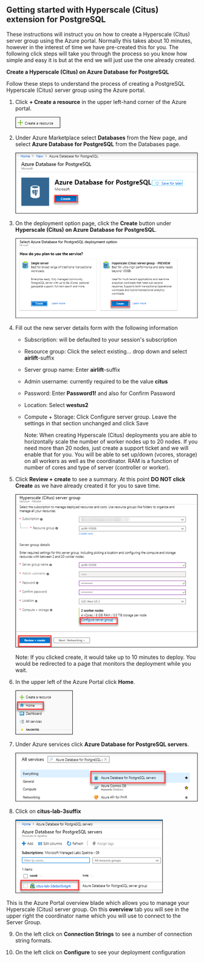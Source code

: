 Getting started with Hyperscale (Citus) extension for PostgreSQL
-------------------------------------------------------------------

These instructions will instruct you on how to create a Hyperscale (Citus) server group using the Azure portal. Normally this takes about 10 minutes, however in the interest of time we have pre-created this for you. The following click steps will take you through the process so you know how simple and easy it is but at the end we will just use the one already created.

**Create a Hyperscale (Citus) on Azure Database for PostgreSQL**

Follow these steps to understand the process of creating a PostgreSQL Hyperscale (Citus) server group using the Azure portal.
 
1.	Click **+ Create a resource** in the upper left-hand corner of the Azure portal.

    ![](Images/1.png)
 
2.	Under Azure Marketplace select **Databases** from the New page, and select **Azure Database for PostgreSQL** from the Databases page.

    ![](Images/2.png)
 
3.	On the deployment option page, click the **Create** button under **Hyperscale (Citus) on Azure Database for PostgreSQL**.

    ![](Images/3.png)
 
4.	Fill out the new server details form with the following information 

     * Subscription: will be defaulted to your session's subscription     
     * Resource group: Click the select existing... drop down and select **airlift**-suffix
     * Server group name: Enter **airlift**-suffix
     * Admin username: currently required to be the value **citus**     
     * Password: Enter **Password1!** and also for Confirm Password
     * Location: Select **westus2**
     * Compute + Storage: Click Configure server group. Leave the settings in that section unchanged and click Save
     
       Note: When creating Hyperscale (Citus) deployments you are able to horizontally scale the number of worker nodes up to 20 nodes. If you need more than 20 nodes, just create a support ticket and we will enable that for you. You will be able to set up/down (vcores, storage) on all workers as well as the coordinator. RAM is a function of number of cores and type of server (controller or worker).
 
5.	Click **Review + create** to see a summary. At this point **DO NOT click Create** as we have already created it for you to save time.

    ![](Images/6.png)

       Note: If you clicked create, it would take up to 10 minutes to deploy. You would be redirected to a page that monitors the deployment while you wait.
 
6.	In the upper left of the Azure Portal click **Home**.

    ![](Images/7.png)
 
7.	Under Azure services click **Azure Database for PostgreSQL servers**.

    ![](Images/8.png)
 
8.	Click on **citus-lab-3suffix**

    ![](Images/9.png)
    
    
This is the Azure Portal overview blade which allows you to manage your Hyperscale (Citus) server group. On this **overview** tab you will see in the upper right the coordinator name which you will use to connect to the Server Group.
 
9.	On the left click on **Connection Strings** to see a number of connection string formats.
 
10.	On the left click on **Configure** to see your deployment configuration 
 





 

